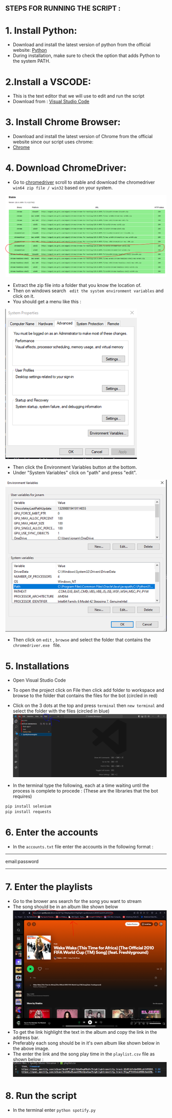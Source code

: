 ## STEPS FOR RUNNING THE SCRIPT : 

# 1. Install Python:
- Download and install the latest version of python from the official website: [Python](https://www.python.org/downloads/windows/)
- During installation, make sure to check the option that adds Python to the system PATH.

# 2.Install a VSCODE:
- This is the text editor that we will use to edit and run the script
- Download from : [Visual Studio Code](https://code.visualstudio.com/download)

# 3. Install Chrome Browser:
- Download and install the latest version of Chrome from the official website since our script uses chrome: 
- [Chrome](https://www.google.com/chrome/?brand=CHBD&brand=YTUH&gclid=CjwKCAiApuCrBhAuEiwA8VJ6JsWRQZ1zr9OxsR-MMiZe-N27lU6LRHSQy_VTu2j683PYcXyeVPD0LxoCpsQQAvD_BwE&gclsrc=aw.ds)

# 4. Download ChromeDriver:
- Go to [chromedriver](https://googlechromelabs.github.io/chrome-for-testing/) scroll to stable and download the chromedriver ``` win64 zip file / win32``` based on your system.

![alt text](./7.PNG)

- Extract the zip file into a folder that you know the location of.
- Then on windows search ``` edit the system environment variables``` and click on it.
- You should get a menu like this : 

![alt text](./4.PNG)

- Then click the Environment Variables button at the bottom.
- Under "System Variables" click on "path" and press "edit".

![alt text](./6.PNG)

- Then click on ```edit``` , ```browse``` and select the folder that contains the ```chromedriver.exe ``` file.

# 5. Installations
- Open Visual Studio Code
- To open the project click on File then click add folder to workspace and browse to the folder that contains the files for the bot (circled in red)
- Click on the 3 dots at the top and press ```terminal``` then ```new terminal``` and select the folder with the files (circled in blue)
![alt text](./8.PNG)

- In the terminal type the following, each at a time waiting until the process is complete to procede :
(These are the libraries that the bot requires)

```bash
pip install selenium
pip install requests
```
# 6. Enter the accounts
- In the ```accounts.txt``` file enter the accounts in the following format : 
***
email:password
***

# 7. Enter the playlists
- Go to the brower ans search for the song you want to stream
- The song should be in an album like shown below
![alt text](./5.PNG)
- To get the link highlight the text in the album and copy the link in the address bar.
- Preferably each song should be in it's own album like shown below in the above image.
- The enter the link and the song play time in the ```playlist.csv``` file as shown below : 
![alt text](./9.PNG)

# 8. Run the script
- In the terminal enter 
```python spotify.py```
